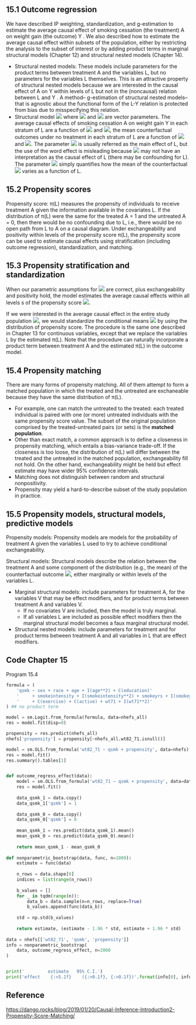 ## 15.1 Outcome regression
We have described IP weighting, standardization, and g-estimation to estimate the average causal effect of smoking cessation (the treatment) A on weight gain (the outcome) Y . We also described how to estimate the average causal effect within subsets of the population, either by restricting the analysis to the subset of interest or by adding product terms in marginal structural models (Chapter 12) and structural nested models (Chapter 14). 
- Structural nested models: These models include parameters for the product terms between treatment A and the variables L, but no parameters for the variables L themselves. This is an attractive property of structural nested models because we are interested in the causal effect of A on Y within levels of L but not in the (noncausal) relation between L and Y . A method– g-estimation of structural nested models–that is agnostic about the functional form of the L-Y relation is protected from bias due to misspecifying this relation.
- Structural model <img src="https://render.githubusercontent.com/render/math?math=E[Y^{a,c=0}|L]=\beta _{0}%2B\beta _{1}a%2B\beta_{2}aL%2B\beta_{3}L"> where <img src="https://render.githubusercontent.com/render/math?math=\beta_{2}"> and <img src="https://render.githubusercontent.com/render/math?math=\beta_{3}"> are vector parameters. The average causal effects of smoking cessation A on weight gain Y in each stratum of L are a function of <img src="https://render.githubusercontent.com/render/math?math=\beta_{1}"> and <img src="https://render.githubusercontent.com/render/math?math=\beta_{2}">, the mean counterfactual outcomes under no treatment in each stratum of L are a function of <img src="https://render.githubusercontent.com/render/math?math=\beta_{0}"> and <img src="https://render.githubusercontent.com/render/math?math=\beta_{3}">. The parameter <img src="https://render.githubusercontent.com/render/math?math=\beta_{3}"> is usually referred as the main effect of L, but the use of the word effect is misleading because <img src="https://render.githubusercontent.com/render/math?math=\beta_{3}"> may not have an interpretation as the causal effect of L (there may be confounding for L). The parameter <img src="https://render.githubusercontent.com/render/math?math=\beta_{3}"> simply quantifies how the mean of the counterfactual <img src="https://render.githubusercontent.com/render/math?math=Y^{a=0, c=0}"> varies as a function of L.

## 15.2 Propensity scores
Propensity score: π(L) measures the propensity of individuals to receive treatment A given the information available in the covariates L. If the distribution of π(L) were the same for the treated A = 1 and the untreated A = 0, then there would be no confounding due to L, i.e., there would be no open path from L to A on a causal diagram. Under exchangeability and positivity within levels of the propensity score π(L), the propensity score can be used to estimate causal effects using stratification (including outcome regression), standardization, and matching.

 ## 15.3 Propensity stratification and standardization
When our parametric assumptions for <img src="https://render.githubusercontent.com/render/math?math=E[Y|A,C=0, π(L)]"> are correct, plus exchangeability and positivity hold, the model estimates the average causal effects within all levels s of the propensity score <img src="https://render.githubusercontent.com/render/math?math=E[Y^{a=1, c=0}|\pi(L)=s] - E[Y^{a=0, c=0}|\pi(L)=s]">. 

If we were interested in the average causal effect in the entire study population <img src="https://render.githubusercontent.com/render/math?math=E[Y^{a=1, c=0}] - E[Y^{a=0, c=0}]">, we would standardize the conditional means <img src="https://render.githubusercontent.com/render/math?math=E[Y|A,C=0, π(L)]"> by using the distribution of propensity score. The procedure is the same one described in Chapter 13 for continuous variables, except that we replace the variables L by the estimated π(L). Note that the procedure can naturally incorporate a product term between treatment A and the estimated π(L) in the outcome model. 

## 15.4 Propensity matching
There are many forms of propensity matching. All of them attempt to form a matched population in which the treated and the untreated are exchaneable because they have the same distribution of π(L).
- For example, one can match the untreated to the treated: each treated individual is paired with one (or more) untreated individuals with the same propensity score value. The subset of the original population comprised by the treated-untreated pairs (or sets) is the **matched population**.
- Other than exact match, a common approach is to define a closeness in propensity matching, which entails a bias-variance trade-off. If the closeness is too loose, the distribution of π(L) will differ between the treated and the untreated in the matched population, exchangeability fill not hold. On the other hand, exchangeability might be held but effect estimate may have wider 95% confidence intervals.
- Matching does not distinguish between random and structural nonpositivity.
- Propensity may yield a hard-to-describe subset of the study population in practice. 

## 15.5 Propensity models, structural models, predictive models
Propensity models: Propensity models are models for the probability of treatment A given the variables L used to try to achieve conditional exchangeability.

Structural models: Structural models describe the relation between the treatment A and some component of the distribution (e.g., the mean) of the counterfactual outcome <img src="https://render.githubusercontent.com/render/math?math=Y^{a}">, either marginally or within levels of the variables L.
- Marginal structural models: include parameters for treatment A, for the variables V that may be effect modifiers, and for product terms between treatment A and variables V.
  - If no covariates V are included, then the model is truly marginal.
  - If all variables L are included as possible effect modifiers then the marginal structural model becomes a faux marginal structural model.
- Structural nested models: include parameters for treatment and for product terms between treatment A and all variables in L that are effect modifiers.

## Code Chapter 15
Program 15.4
```python
formula = (
    'qsmk ~ sex + race + age + I(age**2) + C(education)'
    '     + smokeintensity + I(smokeintensity**2) + smokeyrs + I(smokeyrs**2)'
    '     + C(exercise) + C(active) + wt71 + I(wt71**2)'
) ## no product term

model = sm.Logit.from_formula(formula, data=nhefs_all) 
res = model.fit(disp=0)

propensity = res.predict(nhefs_all)
nhefs['propensity'] = propensity[~nhefs_all.wt82_71.isnull()]

model = sm.OLS.from_formula('wt82_71 ~ qsmk + propensity', data=nhefs)
res = model.fit()
res.summary().tables[1]


def outcome_regress_effect(data):
    model = sm.OLS.from_formula('wt82_71 ~ qsmk + propensity', data=data)
    res = model.fit()
    
    data_qsmk_1 = data.copy()
    data_qsmk_1['qsmk'] = 1
    
    data_qsmk_0 = data.copy()
    data_qsmk_0['qsmk'] = 0
    
    mean_qsmk_1 = res.predict(data_qsmk_1).mean()
    mean_qsmk_0 = res.predict(data_qsmk_0).mean()
    
    return mean_qsmk_1 - mean_qsmk_0
    
def nonparametric_bootstrap(data, func, n=1000):
    estimate = func(data)
    
    n_rows = data.shape[0]
    indices = list(range(n_rows))
    
    b_values = []
    for _ in tqdm(range(n)):
        data_b = data.sample(n=n_rows, replace=True)
        b_values.append(func(data_b))
    
    std = np.std(b_values)
    
    return estimate, (estimate - 1.96 * std, estimate + 1.96 * std)
    
data = nhefs[['wt82_71', 'qsmk', 'propensity']]
info = nonparametric_bootstrap(
    data, outcome_regress_effect, n=2000
)


print('         estimate   95% C.I.')
print('effect    {:>5.1f}    ({:>0.1f}, {:>0.1f})'.format(info[0], info[1][0], info[1][1]))
```
## Reference
https://dango.rocks/blog/2019/01/20/Causal-Inference-Introduction2-Propensity-Score-Matching/
